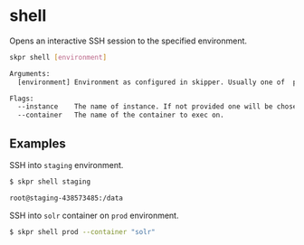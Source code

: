 # shell

Opens an interactive SSH session to the specified environment.

```bash
skpr shell [environment]

Arguments:
  [environment] Environment as configured in skipper. Usually one of  prod/staging/dev.

Flags:
  --instance    The name of instance. If not provided one will be chosen for you.
  --container   The name of the container to exec on.
```

## Examples

SSH into `staging` environment.

```bash
$ skpr shell staging

root@staging-438573485:/data
```

SSH into `solr` container on `prod` environment.

```bash
$ skpr shell prod --container "solr"
```
